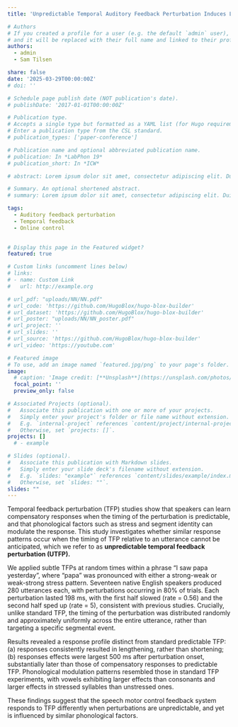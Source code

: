 ```yaml
---
title: 'Unpredictable Temporal Auditory Feedback Perturbation Induces Lengthening, Not Compensation'

# Authors
# If you created a profile for a user (e.g. the default `admin` user), write the username (folder name) here
# and it will be replaced with their full name and linked to their profile.
authors:
  - admin
  - Sam Tilsen

share: false
date: '2025-03-29T00:00:00Z'
# doi: ''

# Schedule page publish date (NOT publication's date).
# publishDate: '2017-01-01T00:00:00Z'

# Publication type.
# Accepts a single type but formatted as a YAML list (for Hugo requirements).
# Enter a publication type from the CSL standard.
# publication_types: ['paper-conference']

# Publication name and optional abbreviated publication name.
# publication: In *LabPhon 19*
# publication_short: In *ICW*

# abstract: Lorem ipsum dolor sit amet, consectetur adipiscing elit. Duis posuere tellus ac convallis placerat. Proin tincidunt magna sed ex sollicitudin condimentum. Sed ac faucibus dolor, scelerisque sollicitudin nisi. Cras purus urna, suscipit quis sapien eu, pulvinar tempor diam. Quisque risus orci, mollis id ante sit amet, gravida egestas nisl. Sed ac tempus magna. Proin in dui enim. Donec condimentum, sem id dapibus fringilla, tellus enim condimentum arcu, nec volutpat est felis vel metus. Vestibulum sit amet erat at nulla eleifend gravida.

# Summary. An optional shortened abstract.
# summary: Lorem ipsum dolor sit amet, consectetur adipiscing elit. Duis posuere tellus ac convallis placerat. Proin tincidunt magna sed ex sollicitudin condimentum.

tags:
  - Auditory feedback perturbation
  - Temporal feedback
  - Online control
  

# Display this page in the Featured widget?
featured: true

# Custom links (uncomment lines below)
# links:
# - name: Custom Link
#   url: http://example.org

# url_pdf: "uploads/NN/NN.pdf"
# url_code: 'https://github.com/HugoBlox/hugo-blox-builder'
# url_dataset: 'https://github.com/HugoBlox/hugo-blox-builder'
# url_poster: "uploads/NN/NN_poster.pdf"
# url_project: ''
# url_slides: ''
# url_source: 'https://github.com/HugoBlox/hugo-blox-builder'
# url_video: 'https://youtube.com'

# Featured image
# To use, add an image named `featured.jpg/png` to your page's folder.
image:
  # caption: 'Image credit: [**Unsplash**](https://unsplash.com/photos/pLCdAaMFLTE)'
  focal_point: ''
  preview_only: false

# Associated Projects (optional).
#   Associate this publication with one or more of your projects.
#   Simply enter your project's folder or file name without extension.
#   E.g. `internal-project` references `content/project/internal-project/index.md`.
#   Otherwise, set `projects: []`.
projects: []
  # - example

# Slides (optional).
#   Associate this publication with Markdown slides.
#   Simply enter your slide deck's filename without extension.
#   E.g. `slides: "example"` references `content/slides/example/index.md`.
#   Otherwise, set `slides: ""`.
slides: ""
---
```

<!-- 
<sup> - <strong>Fengyue Zhao</strong>, Sam Tilsen. Syllable Position Prominence in Unsupervised Neural Network Segment Categorization. LabPhon 19. June 27 - 29 2024. Hanyang University, Seoul, South Korea. </sup> -->

Temporal feedback perturbation (TFP) studies show that speakers can learn compensatory responses when the timing of the perturbation is predictable, and that phonological factors such as stress and segment identity can modulate the response. This study investigates whether similar response patterns occur when the timing of TFP relative to an utterance cannot be anticipated, which we refer to as **unpredictable temporal feedback perturbation (UTFP).**

We applied subtle TFPs at random times within a phrase “I saw papa yesterday”, where “papa” was pronounced with either a strong-weak or weak-strong stress pattern. Seventeen native English speakers produced 280 utterances each, with perturbations occurring in 80% of trials. Each perturbation lasted 198 ms, with the first half slowed (rate = 0.56) and the second half sped up (rate = 5), consistent with previous studies. Crucially, unlike standard TFP, the timing of the perturbation was distributed randomly and approximately uniformly across the entire utterance, rather than targeting a specific segmental event. 

Results revealed a response profile distinct from standard predictable TFP: (a) responses consistently resulted in lengthening, rather than shortening; (b) responses effects were largest 500 ms after perturbation onset, substantially later than those of compensatory responses to predictable TFP. Phonological modulation patterns resembled those in standard TFP experiments, with vowels exhibiting larger effects than consonants and larger effects in stressed syllables than unstressed ones. 

These findings suggest that the speech motor control feedback system responds to TFP differently when perturbations are unpredictable, and yet is influenced by similar phonological factors.